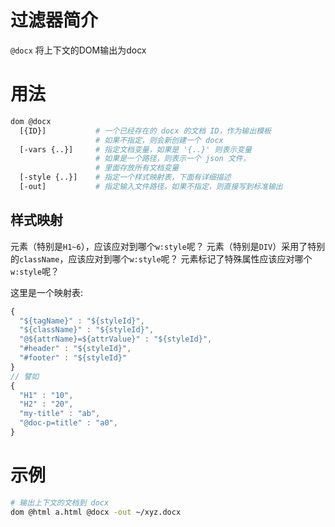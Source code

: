 # 过滤器简介

`@docx` 将上下文的DOM输出为docx

# 用法

```bash
dom @docx
  [{ID}]           # 一个已经存在的 docx 的文档 ID，作为输出模板
                   # 如果不指定，则会新创建一个 docx
  [-vars {..}]     # 指定文档变量，如果是 '{..}' 则表示变量
                   # 如果是一个路径，则表示一个 json 文件，
                   # 里面存放所有文档变量
  [-style {..}]    # 指定一个样式映射表，下面有详细描述
  [-out]           # 指定输入文件路径。如果不指定，则直接写到标准输出
```

## 样式映射

元素（特别是`H1~6`），应该应对到哪个`w:style`呢？
元素（特别是`DIV`）采用了特别的`className`，应该应对到哪个`w:style`呢？
元素标记了特殊属性应该应对哪个`w:style`呢？ 

这里是一个映射表: 

```js
{
  "${tagName}" : "${styleId}",
  "${className}" : "${styleId}",
  "@${attrName}=${attrValue}" : "${styleId}",
  "#header" : "${styleId}",
  "#footer" : "${styleId}"
}
// 譬如
{
  "H1" : "10",
  "H2" : "20",
  "my-title" : "ab",
  "@doc-p=title" : "a0",
}
```

# 示例

```bash
# 输出上下文的文档到 docx
dom @html a.html @docx -out ~/xyz.docx
```

